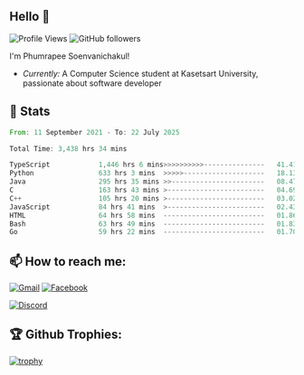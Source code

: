 
<h2>Hello 👋</h2> 

![Profile Views](https://komarev.com/ghpvc/?username=Homiez09&label=Profile%20views&color=0e75b6&style=flat)
![GitHub followers](https://img.shields.io/github/followers/HomieZ09.svg?style=social&label=Follow)


I'm Phumrapee Soenvanichakul!

- <i>Currently:</i> A Computer Science student at Kasetsart University, passionate about software developer

<h2>👀 Stats</h2>

<!--START_SECTION:waka-->

```rust
From: 11 September 2021 - To: 22 July 2025

Total Time: 3,438 hrs 34 mins

TypeScript            1,446 hrs 6 mins>>>>>>>>>>---------------   41.41 %
Python                633 hrs 3 mins  >>>>>--------------------   18.13 %
Java                  295 hrs 35 mins >>-----------------------   08.47 %
C                     163 hrs 43 mins >------------------------   04.69 %
C++                   105 hrs 20 mins >------------------------   03.02 %
JavaScript            84 hrs 41 mins  >------------------------   02.43 %
HTML                  64 hrs 58 mins  -------------------------   01.86 %
Bash                  63 hrs 49 mins  -------------------------   01.83 %
Go                    59 hrs 22 mins  -------------------------   01.70 %
```

<!--END_SECTION:waka-->

<h2>📫 How to reach me:</h2>

<a href="mailto:phumrapeesoen1@gmail.com">![Gmail](https://img.shields.io/badge/Gmail-D14836?style=for-the-badge&logo=gmail&logoColor=white)</a> 
<a href="https://web.facebook.com/phumrapee.soenvanichakul.3/">![Facebook](https://img.shields.io/badge/Facebook-4267B2?style=for-the-badge&logo=facebook&logoColor=white)</a>

<a href="https://discord.gg/EWnAEUtFVm">![Discord](https://discord.c99.nl/widget/theme-1/297740667784921089.png)</a> 

<h2>🏆 Github Trophies:</h2>

[![trophy](https://github-profile-trophy.vercel.app/?username=Homiez09&theme=discord&row=1)](https://github.com/ryo-ma/github-profile-trophy)

